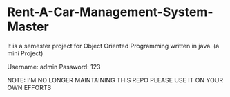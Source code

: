 # Rent-A-Car-Management-System-Master

It is a semester project for Object Oriented Programming written in java. (a mini Project)

Username: admin
Password: 123

NOTE: I'M NO LONGER MAINTAINING THIS REPO PLEASE USE IT ON YOUR OWN EFFORTS
